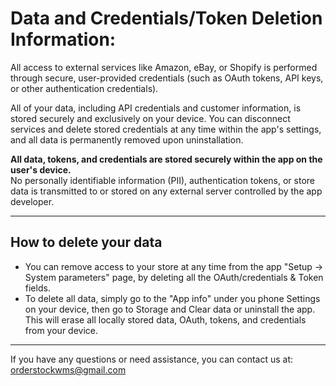# Data and Credentials/Token Deletion Information:

All access to external services like Amazon, eBay, or Shopify is performed through secure, user-provided credentials (such as OAuth tokens, API keys, or other authentication credentials).

All of your data, including API credentials and customer information, is stored securely and exclusively on your device. You can disconnect services and delete stored credentials at any time within the app's settings, and all data is permanently removed upon uninstallation.


**All data, tokens, and credentials are stored securely within the app on the user's device.**  
No personally identifiable information (PII), authentication tokens, or store data is transmitted to or stored on any external server controlled by the app developer.

---

## How to delete your data

- You can remove access to your store at any time from the app "Setup -> System parameters" page, by deleting all the OAuth/credentials & Token fields.
- To delete all data, simply go to the "App info" under you phone Settings on your device, then go to Storage and Clear data or uninstall the app. This will erase all locally stored data, OAuth, tokens, and credentials from your device.

---

If you have any questions or need assistance, you can contact us at:  
[orderstockwms@gmail.com](mailto:orderstockwms@gmail.com)
